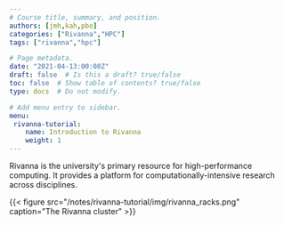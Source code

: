 ```yaml
---
# Course title, summary, and position.
authors: [jmh,kah,pbo]
categories: ["Rivanna","HPC"]
tags: ["rivanna","hpc"]

# Page metadata.
date: "2021-04-13:00:00Z"
draft: false  # Is this a draft? true/false
toc: false  # Show table of contents? true/false
type: docs  # Do not modify.

# Add menu entry to sidebar.
menu:
 rivanna-tutorial:
    name: Introduction to Rivanna
    weight: 1
---
```


Rivanna is the university's primary resource for high\-performance computing. It provides a platform for computationally-intensive research across disciplines.

{{< figure src="/notes/rivanna-tutorial/img/rivanna_racks.png" caption="The Rivanna cluster" >}}


